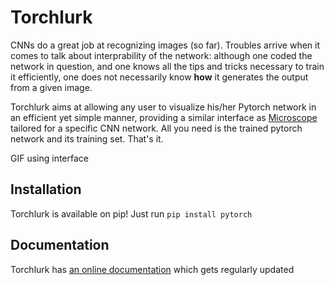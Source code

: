 # Torchlurk

CNNs do a great job at recognizing images (so far). Troubles arrive when it comes to talk about interprability of the network: although one coded the network in question, and one knows all the tips and tricks necessary to train it efficiently, one does not necessarily know **how** it generates the output from a given image.

Torchlurk aims at allowing any user to visualize his/her Pytorch network in an efficient yet simple manner, providing a similar interface as [Microscope](https://microscope.openai.com/models/alexnet/conv5_1_0) tailored for a specific CNN network. All you need is the trained pytorch network and its training set. That's it.

GIF using interface

## Installation
Torchlurk is available on pip! Just run `pip install pytorch`

## Documentation
Torchlurk has [an online documentation](...) which gets regularly updated

## 
